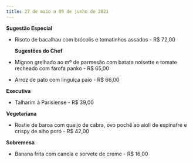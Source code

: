 ```yaml
---
title: 27 de maio a 09 de junho de 2021
---
```

**Sugestão Especial** 

* Risoto de bacalhau com brócolis e tomatinhos assados - R$ 72,00

  **Sugestões do Chef**
* Mignon grelhado ao mº de parmesão com batata noisette e tomate recheado com farofa panko -         R$ 65,00
* Arroz de pato com linguiça paio - R$ 66,00

**Executiva**

* Talharim à Parisiense - R$ 39,00

**Vegetariana**

* Rostie de baroa com queijo de cabra, ovo pochê ao aioli de espinafre e crispy de alho poró - R$ 42,00

**Sobremesa**

* Banana frita com canela e sorvete de creme - R$ 16,00